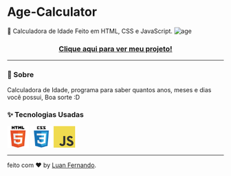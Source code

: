 # Age-Calculator
📜 Calculadora de Idade Feito em HTML, CSS e JavaScript.
![age](https://user-images.githubusercontent.com/79935555/138799285-566c29ad-4c82-4825-816c-7967e424936c.png)

### <p align="center"> <a href="https://luuan11.github.io/age-calculator/age.html/">Clique aqui para ver meu projeto!</a> </p>

---

### 🧮 Sobre
Calculadora de Idade, programa para saber quantos anos, meses e dias você possui, Boa sorte :D

### ✨ Tecnologias Usadas 
<code><img height="50" src="https://raw.githubusercontent.com/github/explore/80688e429a7d4ef2fca1e82350fe8e3517d3494d/topics/html/html.png"></code>
<code><img height="50" src="https://raw.githubusercontent.com/github/explore/80688e429a7d4ef2fca1e82350fe8e3517d3494d/topics/css/css.png"></code>
<code><img height="50" src="https://raw.githubusercontent.com/github/explore/80688e429a7d4ef2fca1e82350fe8e3517d3494d/topics/javascript/javascript.png"></code>

---
feito com ❤️ by [Luan Fernando](https://www.linkedin.com/in/luan-fernando/).

